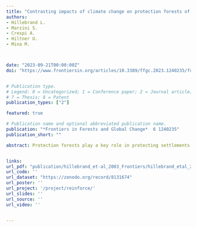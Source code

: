 ```yaml
---
title: "Contrasting impacts of climate change on protection forests of the Italian Alps"
authors:
- Hillebrand L.
- Marzini S.
- Crespi A.
- Hiltner U.
- Mina M.



date: "2023-09-21T00:00:00Z"
doi: "https://www.frontiersin.org/articles/10.3389/ffgc.2023.1240235/full"


# Publication type.
# Legend: 0 = Uncategorized; 1 = Conference paper; 2 = Journal article; 3 = Preprint / Working Paper; 4 = Report; 5 = Book; 6 = Book section;
# 7 = Thesis; 8 = Patent
publication_types: ["2"]

featured: true

# Publication name and optional abbreviated publication name.
publication: "*Frontiers in Forests and Global Change*  6 1240235"
publication_short: ""

abstract: Protection forests play a key role in protecting settlements, people, and infrastructures from gravitational hazards such as rockfalls and avalanches in mountain areas. Rapid climate change is challenging the role of protection forests by altering their dynamics, structure, and composition. Information on local- and regional-scale impacts of climate change on protection forests is critical for planning adaptations in forest management. We used a model of forest dynamics (ForClim) to assess the succession of mountain forests in the Eastern Alps and their protective effects under future climate change scenarios. We investigated eleven representative forest sites along an elevational gradient across multiple locations within an administrative region, covering wide differences in tree species structure, composition, altitude, and exposition. We evaluated protective performance against rockfall and avalanches using numerical indices (i.e., linker functions) quantifying the degree of protection from metrics of simulated forest structure and composition. Our findings reveal that climate warming has a contrasting impact on protective effects in mountain forests of the Eastern Alps. Climate change is likely to not affect negatively all protection forest stands but its impact depends on site and stand conditions. Impacts were highly contingent to the magnitude of climate warming, with increasing criticality under the most severe climate projections. Forests in lower-montane elevations and those located in dry continental valleys showed drastic changes in forest structure and composition due to drought-induced mortality while subalpine forests mostly profited from rising temperatures and a longer vegetation period. Overall, avalanche protection will likely be negatively affected by climate change, while the ability of forests to maintain rockfall protection depends on the severity of expected climate change and their vulnerability due to elevation and topography, with most subalpine forests less prone to loosing protective effects. Proactive measures in management should be taken in the near future to avoid losses of protective effects in the case of severe climate change in the Alps. Given the heterogeneous impact of climate warming, such adaptations can be aided by model-based projections and high local resolution studies to identify forest stand types that might require management priority for maintaining protective effects in the future.


links:
url_pdf: "publication/hillebrand_et-al_2003_Frontiers/hillebrand_etal_2023.pdf"
url_code: ''
url_dataset: "https://zenodo.org/record/8131674"
url_poster: ''
url_project: '/project/reinforce/'
url_slides: ''
url_source: ''
url_video: ''


---
```


